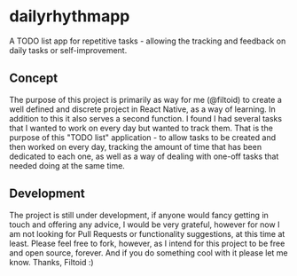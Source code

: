 # dailyrhythmapp
A TODO list app for repetitive tasks - allowing the tracking and feedback on daily tasks or self-improvement.

## Concept
The purpose of this project is primarily as way for me (@filtoid) to create a well defined and discrete project in React Native, as a way of learning. In addition to this it also serves a second function. I found I had several tasks that I wanted to work on every day but wanted to track them. That is the purpose of this "TODO list" application - to allow tasks to be created and then worked on every day, tracking the amount of time that has been dedicated to each one, as well as a way of dealing with one-off tasks that needed doing at the same time. 

## Development
The project is still under development, if anyone would fancy getting in touch and offering any advice, I would be very grateful, however for now I am not looking for Pull Requests or functionality suggestions, at this time at least. Please feel free to fork, however, as I intend for this project to be free and open source, forever. And if you do something cool with it please let me know. Thanks, Filtoid :) 